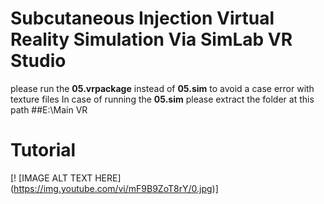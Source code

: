 # Subcutaneous Injection Virtual Reality Simulation Via SimLab VR Studio
 
please run the **05.vrpackage** instead of **05.sim** to avoid a case error with texture files
In case of running the **05.sim** please extract the folder at this path ##E:\Main VR

# Tutorial 

[! [IMAGE ALT TEXT HERE] (https://img.youtube.com/vi/mF9B9ZoT8rY/0.jpg)]
